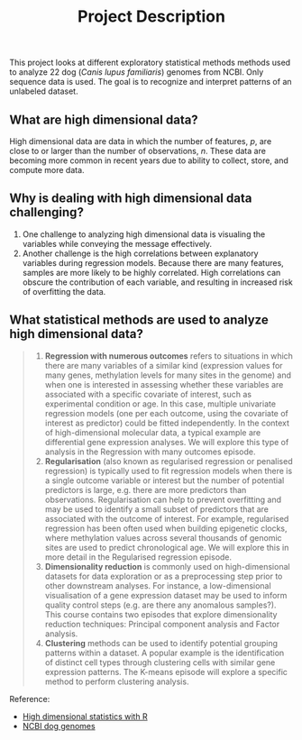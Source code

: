 <header>

# Project Description

</header>

This project looks at different exploratory statistical methods methods used to analyze 22 dog (_Canis lupus familiaris_) genomes from NCBI. Only sequence data is used. The goal is to recognize and interpret patterns of an unlabeled dataset.

## What are high dimensional data?

High dimensional data are data in which the number of features, _p_, are close to or larger than the number of observations, _n_. These data are becoming more common in recent years due to ability to collect, store, and compute more data.

## Why is dealing with high dimensional data challenging?

1. One challenge to analyzing high dimensional data is visualing the variables while conveying the message effectively.
2. Another challenge is the high correlations between explanatory variables during regression models. Because there are many features, samples are more likely to be highly correlated. High correlations can obscure the contribution of each variable, and resulting in increased risk of overfitting the data.

## What statistical methods are used to analyze high dimensional data?

> 1. __Regression with numerous outcomes__ refers to situations in which there are many variables of a similar kind (expression values for many genes, methylation levels for many sites in the genome) and when one is interested in assessing whether these variables are associated with a specific covariate of interest, such as experimental condition or age. In this case, multiple univariate regression models (one per each outcome, using the covariate of interest as predictor) could be fitted independently. In the context of high-dimensional molecular data, a typical example are differential gene expression analyses. We will explore this type of analysis in the Regression with many outcomes episode.
> 2. __Regularisation__ (also known as regularised regression or penalised regression) is typically used to fit regression models when there is a single outcome variable or interest but the number of potential predictors is large, e.g. there are more predictors than observations. Regularisation can help to prevent overfitting and may be used to identify a small subset of predictors that are associated with the outcome of interest. For example, regularised regression has been often used when building epigenetic clocks, where methylation values across several thousands of genomic sites are used to predict chronological age. We will explore this in more detail in the Regularised regression episode.
> 3. __Dimensionality reduction__ is commonly used on high-dimensional datasets for data exploration or as a preprocessing step prior to other downstream analyses. For instance, a low-dimensional visualisation of a gene expression dataset may be used to inform quality control steps (e.g. are there any anomalous samples?). This course contains two episodes that explore dimensionality reduction techniques: Principal component analysis and Factor analysis.
> 4. __Clustering__ methods can be used to identify potential grouping patterns within a dataset. A popular example is the identification of distinct cell types through clustering cells with similar gene expression patterns. The K-means episode will explore a specific method to perform clustering analysis.


<footer>

Reference:
- [High dimensional statistics with R](https://carpentries-incubator.github.io/high-dimensional-stats-r/)
- [NCBI dog genomes](https://www.ncbi.nlm.nih.gov/datasets/genome/?taxon=9615)

</footer>
